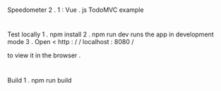 #
Speedometer
2
.
1
:
Vue
.
js
TodoMVC
example
#
#
Test
locally
1
.
npm
install
2
.
npm
run
dev
runs
the
app
in
development
mode
3
.
Open
<
http
:
/
/
localhost
:
8080
/
>
to
view
it
in
the
browser
.
#
#
Build
1
.
npm
run
build
